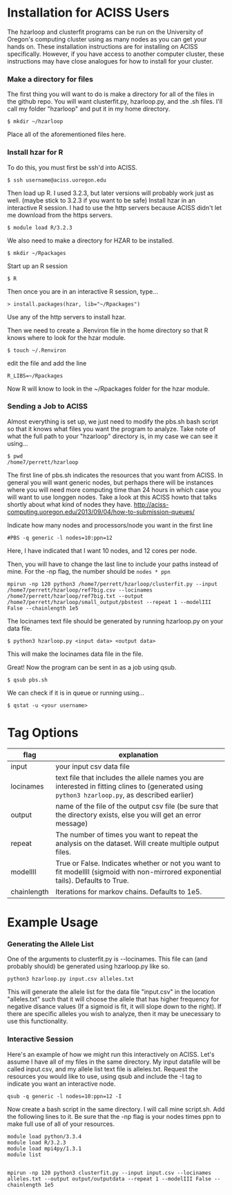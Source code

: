 # Installation for ACISS Users
The hzarloop and clusterfit programs can be run on the University of Oregon's computing cluster using as many nodes as you can get your hands on.  These installation instructions are for installing on ACISS specifically.  However, if you have access to another computer cluster, these instructions may have close analogues for how to install for your cluster.

### Make a directory for files
The first thing you will want to do is make a directory for all of the files in the github repo.  You will want clusterfit.py, hzarloop.py, and the .sh files.  I'll call my folder "hzarloop" and put it in my home directory.

`$ mkdir ~/hzarloop`

Place all of the aforementioned files here.

### Install hzar for R
To do this, you must first be ssh'd into ACISS.

`$ ssh username@aciss.uoregon.edu`

Then load up R.  I used 3.2.3, but later versions will probably work just as well. (maybe stick to 3.2.3 if you want to be safe)  Install hzar in an interactive R session.  I had to use the http servers because ACISS didn't let me download from the https servers.

`$ module load R/3.2.3`

We also need to make a directory for HZAR to be installed.

`$ mkdir ~/Rpackages`

Start up an R session

`$ R`

Then once you are in an interactive R session, type...

`> install.packages(hzar, lib="~/Rpackages")`

Use any of the http servers to install hzar.

Then we need to create a .Renviron file in the home directory so that R knows where to look for the hzar module.

`$ touch ~/.Renviron`

edit the file and add the line

`R_LIBS=~/Rpackages`

Now R will know to look in the ~/Rpackages folder for the hzar module.

### Sending a Job to ACISS
Almost everything is set up, we just need to modify the pbs.sh bash script so that it knows what files you want the program to analyze.  Take note of what the full path to your "hzarloop" directory is, in my case we can see it using...

```
$ pwd
/home7/perrett/hzarloop
```

The first line of pbs.sh indicates the resources that you want from ACISS.  In general you will want generic nodes, but perhaps there will be instances where you will need more computing time than 24 hours in which case you will want to use longgen nodes.  Take a look at this ACISS howto that talks shortly about what kind of nodes they have. 
http://aciss-computing.uoregon.edu/2013/09/04/how-to-submission-queues/

Indicate how many nodes and processors/node you want in the first line

`#PBS -q generic -l nodes=10:ppn=12`

Here, I have indicated that I want 10 nodes, and 12 cores per node.

Then, you will have to change the last line to include your paths instead of mine.  For the -np flag, the number should be `nodes * ppn`

```mpirun -np 120 python3 /home7/perrett/hzarloop/clusterfit.py --input /home7/perrett/hzarloop/ref7big.csv --locinames /home7/perrett/hzarloop/ref7big.txt --output /home7/perrett/hzarloop/small_output/pbstest --repeat 1 --modelIII False --chainlength 1e5```

The locinames text file should be generated by running hzarloop.py on your data file.

`$ python3 hzarloop.py <input data> <output data>`

This will make the locinames data file in the <output data> file.

Great!  Now the program can be sent in as a job using qsub.

`$ qsub pbs.sh`

We can check if it is in queue or running using...

`$ qstat -u <your username>`

# Tag Options
flag | explanation
--- | ---
input | your input csv data file
locinames | text file that includes the allele names you are interested in fitting clines to (generated using `python3 hzarloop.py`, as described earlier)
output | name of the file of the output csv file (be sure that the directory exists, else you will get an error message)
repeat | The number of times you want to repeat the analysis on the dataset.  Will create multiple output files.
modelIII | True or False.  Indicates whether or not you want to fit modelIII (sigmoid with non-mirrored exponential tails).  Defaults to True.
chainlength | Iterations for markov chains.  Defaults to 1e5.

# Example Usage

### Generating the Allele List
One of the arguments to clusterfit.py is --locinames.  This file can (and probably should) be generated using hzarloop.py like so.

`python3 hzarloop.py input.csv alleles.txt`

This will generate the allele list for the data file "input.csv" in the location "alleles.txt" such that it will choose the allele that has higher frequency for negative disance values (If a sigmoid is fit, it will slope down to the right).  If there are specific alleles you wish to analyze, then it may be unecessary to use this functionality.

### Interactive Session
Here's an example of how we might run this interactively on ACISS.  Let's assume I have all of my files in the same directory.  My input datafile will be called input.csv, and my allele list text file is alleles.txt.  Request the resources you would like to use, using qsub and include the -I tag to indicate you want an interactive node.

`qsub -q generic -l nodes=10:ppn=12 -I`

Now create a bash script in the same directory.  I will call mine script.sh.  Add the following lines to it.  Be sure that the -np flag is your nodes times ppn to make full use of all of your resources.

```
module load python/3.3.4
module load R/3.2.3
module load mpi4py/1.3.1
module list


mpirun -np 120 python3 clusterfit.py --input input.csv --locinames alleles.txt --output output/outputdata --repeat 1 --modelIII False --chainlength 1e5
```